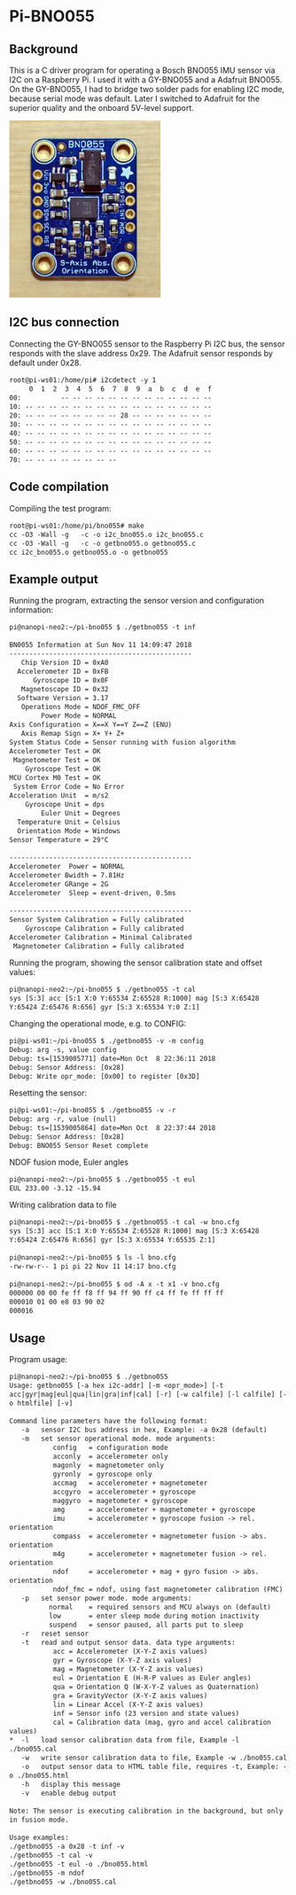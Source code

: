 # Pi-BNO055

## Background

This is a C driver program for operating a Bosch BNO055 IMU sensor via I2C on a Raspberry Pi. I used it with a GY-BNO055 and a Adafruit BNO055. On the GY-BNO055, I had to bridge two solder pads for enabling I2C mode, because serial mode was default.  Later I switched to Adafruit for the superior quality and the onboard 5V-level support.

<img src="ada-bno055.png" height="320px" width="273px">

## I2C bus connection

Connecting the GY-BNO055 sensor to the Raspberry Pi I2C bus, the sensor responds with the slave address 0x29. The Adafruit sensor responds by default under 0x28.

```
root@pi-ws01:/home/pi# i2cdetect -y 1
     0  1  2  3  4  5  6  7  8  9  a  b  c  d  e  f
00:          -- -- -- -- -- -- -- -- -- -- -- -- --
10: -- -- -- -- -- -- -- -- -- -- -- -- -- -- -- --
20: -- -- -- -- -- -- -- -- 28 -- -- -- -- -- -- --
30: -- -- -- -- -- -- -- -- -- -- -- -- -- -- -- --
40: -- -- -- -- -- -- -- -- -- -- -- -- -- -- -- --
50: -- -- -- -- -- -- -- -- -- -- -- -- -- -- -- --
60: -- -- -- -- -- -- -- -- -- -- -- -- -- -- -- --
70: -- -- -- -- -- -- -- --
```

## Code compilation

Compiling the test program:
````
root@pi-ws01:/home/pi/bno055# make
cc -O3 -Wall -g   -c -o i2c_bno055.o i2c_bno055.c
cc -O3 -Wall -g   -c -o getbno055.o getbno055.c
cc i2c_bno055.o getbno055.o -o getbno055
````

## Example output

Running the program, extracting the sensor version and configuration information:
```
pi@nanopi-neo2:~/pi-bno055 $ ./getbno055 -t inf

BN0055 Information at Sun Nov 11 14:09:47 2018
----------------------------------------------
   Chip Version ID = 0xA0
  Accelerometer ID = 0xFB
      Gyroscope ID = 0x0F
   Magnetoscope ID = 0x32
  Software Version = 3.17
   Operations Mode = NDOF_FMC_OFF
        Power Mode = NORMAL
Axis Configuration = X==X Y==Y Z==Z (ENU)
   Axis Remap Sign = X+ Y+ Z+
System Status Code = Sensor running with fusion algorithm
Accelerometer Test = OK
 Magnetometer Test = OK
    Gyroscope Test = OK
MCU Cortex M0 Test = OK
 System Error Code = No Error
Acceleration Unit  = m/s2
    Gyroscope Unit = dps
        Euler Unit = Degrees
  Temperature Unit = Celsius
  Orientation Mode = Windows
Sensor Temperature = 29°C

----------------------------------------------
Accelerometer  Power = NORMAL
Accelerometer Bwidth = 7.81Hz
Accelerometer GRange = 2G
Accelerometer  Sleep = event-driven, 0.5ms

----------------------------------------------
Sensor System Calibration = Fully calibrated
    Gyroscope Calibration = Fully calibrated
Accelerometer Calibration = Minimal Calibrated
 Magnetometer Calibration = Fully calibrated
```

Running the program, showing the sensor calibration state and offset values:
```
pi@nanopi-neo2:~/pi-bno055 $ ./getbno055 -t cal
sys [S:3] acc [S:1 X:0 Y:65534 Z:65528 R:1000] mag [S:3 X:65428 Y:65424 Z:65476 R:656] gyr [S:3 X:65534 Y:0 Z:1]
```

Changing the operational mode, e.g. to CONFIG:
```
pi@pi-ws01:~/pi-bno055 $ ./getbno055 -v -m config
Debug: arg -s, value config
Debug: ts=[1539005771] date=Mon Oct  8 22:36:11 2018
Debug: Sensor Address: [0x28]
Debug: Write opr_mode: [0x00] to register [0x3D]
```

Resetting the sensor:
```
pi@pi-ws01:~/pi-bno055 $ ./getbno055 -v -r
Debug: arg -r, value (null)
Debug: ts=[1539005864] date=Mon Oct  8 22:37:44 2018
Debug: Sensor Address: [0x28]
Debug: BNO055 Sensor Reset complete
```

NDOF fusion mode, Euler angles
```
pi@nanopi-neo2:~/pi-bno055 $ ./getbno055 -t eul
EUL 233.00 -3.12 -15.94
```

Writing calibration data to file
```
pi@nanopi-neo2:~/pi-bno055 $ ./getbno055 -t cal -w bno.cfg
sys [S:3] acc [S:1 X:0 Y:65534 Z:65528 R:1000] mag [S:3 X:65428 Y:65424 Z:65476 R:656] gyr [S:3 X:65534 Y:65535 Z:1]

pi@nanopi-neo2:~/pi-bno055 $ ls -l bno.cfg
-rw-rw-r-- 1 pi pi 22 Nov 11 14:17 bno.cfg

pi@nanopi-neo2:~/pi-bno055 $ od -A x -t x1 -v bno.cfg
000000 00 00 fe ff f8 ff 94 ff 90 ff c4 ff fe ff ff ff
000010 01 00 e8 03 90 02
000016
```
## Usage

Program usage:
```
pi@nanopi-neo2:~/pi-bno055 $ ./getbno055
Usage: getbno055 [-a hex i2c-addr] [-m <opr_mode>] [-t acc|gyr|mag|eul|qua|lin|gra|inf|cal] [-r] [-w calfile] [-l calfile] [-o htmlfile] [-v]

Command line parameters have the following format:
   -a   sensor I2C bus address in hex, Example: -a 0x28 (default)
   -m   set sensor operational mode. mode arguments:
           config   = configuration mode
           acconly  = accelerometer only
           magonly  = magnetometer only
           gyronly  = gyroscope only
           accmag   = accelerometer + magnetometer
           accgyro  = accelerometer + gyroscope
           maggyro  = magetometer + gyroscope
           amg      = accelerometer + magnetometer + gyroscope
           imu      = accelerometer + gyroscope fusion -> rel. orientation
           compass  = accelerometer + magnetometer fusion -> abs. orientation
           m4g      = accelerometer + magnetometer fusion -> rel. orientation
           ndof     = accelerometer + mag + gyro fusion -> abs. orientation
           ndof_fmc = ndof, using fast magnetometer calibration (FMC)
   -p   set sensor power mode. mode arguments:
          normal    = required sensors and MCU always on (default)
          low       = enter sleep mode during motion inactivity
          suspend   = sensor paused, all parts put to sleep
   -r   reset sensor
   -t   read and output sensor data. data type arguments:
           acc = Accelerometer (X-Y-Z axis values)
           gyr = Gyroscope (X-Y-Z axis values)
           mag = Magnetometer (X-Y-Z axis values)
           eul = Orientation E (H-R-P values as Euler angles)
           qua = Orientation Q (W-X-Y-Z values as Quaternation)
           gra = GravityVector (X-Y-Z axis values)
           lin = Linear Accel (X-Y-Z axis values)
           inf = Sensor info (23 version and state values)
           cal = Calibration data (mag, gyro and accel calibration values)
*  -l   load sensor calibration data from file, Example -l ./bno055.cal
   -w   write sensor calibration data to file, Example -w ./bno055.cal
   -o   output sensor data to HTML table file, requires -t, Example: -o ./bno055.html
   -h   display this message
   -v   enable debug output

Note: The sensor is executing calibration in the background, but only in fusion mode.

Usage examples:
./getbno055 -a 0x28 -t inf -v
./getbno055 -t cal -v
./getbno055 -t eul -o ./bno055.html
./getbno055 -m ndof
./getbno055 -w ./bno055.cal

```
